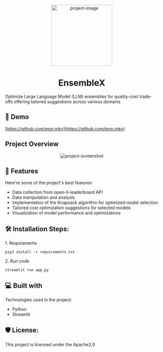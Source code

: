
<p align="center"><img src="https://github.com/VidhyaVarshanyJS/EnsembleX/assets/76642252/0bfd71f6-9a90-4d4a-a9aa-fa99f7aaea48" alt="project-image" width ="200" height=200"/></p>
<h1 align="center" id="title">EnsembleX</h1>


<p id="description">Optimize Large Language Model (LLM) ensembles for quality-cost trade-offs offering tailored suggestions across various domains</p>

<h2>🚀 Demo</h2>

[https://github.com/exm.mkv](https://github.com/exm.mkv)

<h2>Project Overview</h2>

<div style="display: flex; justify-content: center;">
  <img src="https://github.com/VidhyaVarshanyJS/EnsembleX/assets/76642252/659c2ee0-a455-4ccc-ae4c-cb250f944927" alt="project-screenshot" style="width: auto; height: auto;"  align="center"/>
</div>

  
  
<h2>🧐 Features</h2>

Here're some of the project's best features:

*   Data collection from open-ll-leaderboard API
*   Data manipulation and analysis
*   Implementation of the Knapsack algorithm for optimized model selection
*   Tailored cost optimization suggestions for selected models
*   Visualization of model performance and optimizations

<h2>🛠️ Installation Steps:</h2>

<p>1. Requirements</p>

```
pip3 install -r requirements.txt
```

<p>2. Run code</p>

```
streamlit run app.py
```

  
  
<h2>💻 Built with</h2>

Technologies used in the project:

*   Python
*   Streamlit

<h2>🛡️ License:</h2>

This project is licensed under the Apache2.0
